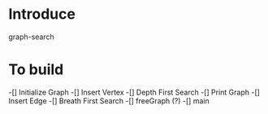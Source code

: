 # Introduce
graph-search

# To build
-[] Initialize Graph
-[] Insert Vertex
-[] Depth First Search
-[] Print Graph
-[] Insert Edge
-[] Breath First Search
-[] freeGraph (?)
-[] main 
